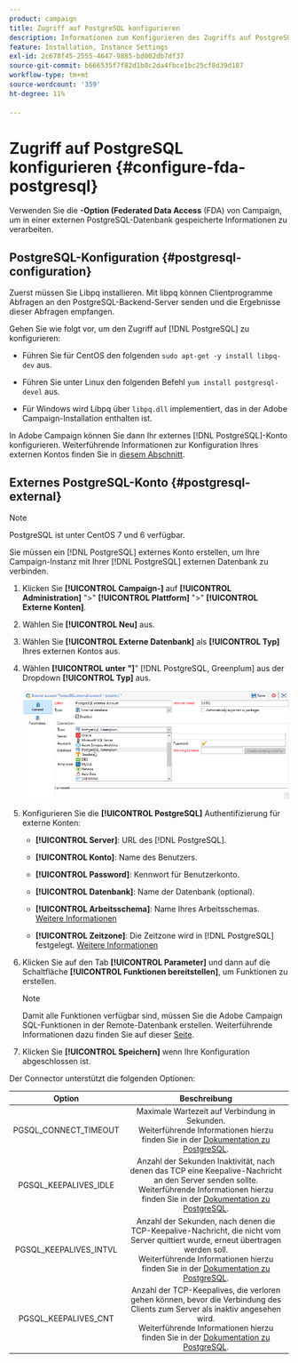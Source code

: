 ```yaml
---
product: campaign
title: Zugriff auf PostgreSQL konfigurieren
description: Informationen zum Konfigurieren des Zugriffs auf PostgreSQL
feature: Installation, Instance Settings
exl-id: 2c678f45-2555-4647-9885-bd002db7df37
source-git-commit: b666535f7f82d1b8c2da4fbce1bc25cf8d39d187
workflow-type: tm+mt
source-wordcount: '359'
ht-degree: 11%

---
```


# Zugriff auf PostgreSQL konfigurieren {#configure-fda-postgresql}



Verwenden Sie die **-Option (Federated Data Access** (FDA) von Campaign, um in einer externen PostgreSQL-Datenbank gespeicherte Informationen zu verarbeiten.

## PostgreSQL-Konfiguration {#postgresql-configuration}

Zuerst müssen Sie Libpq installieren. Mit libpq können Clientprogramme Abfragen an den PostgreSQL-Backend-Server senden und die Ergebnisse dieser Abfragen empfangen.

Gehen Sie wie folgt vor, um den Zugriff auf [!DNL PostgreSQL] zu konfigurieren:

* Führen Sie für CentOS den folgenden `sudo apt-get -y install libpq-dev` aus.

* Führen Sie unter Linux den folgenden Befehl `yum install postgresql-devel` aus.

* Für Windows wird Libpq über `libpq.dll` implementiert, das in der Adobe Campaign-Installation enthalten ist.

In Adobe Campaign können Sie dann Ihr externes [!DNL PostgreSQL]-Konto konfigurieren. Weiterführende Informationen zur Konfiguration Ihres externen Kontos finden Sie in [diesem Abschnitt](#postgresql-external).

## Externes PostgreSQL-Konto {#postgresql-external}

>[!NOTE]
>
> PostgreSQL ist unter CentOS 7 und 6 verfügbar.

Sie müssen ein [!DNL PostgreSQL] externes Konto erstellen, um Ihre Campaign-Instanz mit Ihrer [!DNL PostgreSQL] externen Datenbank zu verbinden.

1. Klicken Sie **[!UICONTROL Campaign-]** auf **[!UICONTROL Administration]** &quot;>&quot; **[!UICONTROL Plattform]** &quot;>&quot; **[!UICONTROL Externe Konten]**.

1. Wählen Sie **[!UICONTROL Neu]** aus.

1. Wählen Sie **[!UICONTROL Externe Datenbank]** als **[!UICONTROL Typ]** Ihres externen Kontos aus.

1. Wählen **[!UICONTROL unter &quot;]**&quot; [!DNL PostgreSQL, Greenplum] aus der Dropdown **[!UICONTROL Typ]** aus.

   ![](assets/postgresql_1.png)

1. Konfigurieren Sie die **[!UICONTROL PostgreSQL]** Authentifizierung für externe Konten:

   * **[!UICONTROL Server]**: URL des [!DNL PostgreSQL].

   * **[!UICONTROL Konto]**: Name des Benutzers.

   * **[!UICONTROL Password]**: Kennwort für Benutzerkonto.

   * **[!UICONTROL Datenbank]**: Name der Datenbank (optional).

   * **[!UICONTROL Arbeitsschema]**: Name Ihres Arbeitsschemas. [Weitere Informationen](https://www.postgresql.org/docs/current/ddl-schemas.html)

   * **[!UICONTROL Zeitzone]**: Die Zeitzone wird in [!DNL PostgreSQL] festgelegt. [Weitere Informationen](https://www.postgresql.org/docs/7.2/timezones.html)

1. Klicken Sie auf den Tab **[!UICONTROL Parameter]** und dann auf die Schaltfläche **[!UICONTROL Funktionen bereitstellen]**, um Funktionen zu erstellen.

   >[!NOTE]
   >
   >Damit alle Funktionen verfügbar sind, müssen Sie die Adobe Campaign SQL-Funktionen in der Remote-Datenbank erstellen. Weiterführende Informationen dazu finden Sie auf dieser [Seite](../../configuration/using/adding-additional-sql-functions.md).

1. Klicken Sie **[!UICONTROL Speichern]** wenn Ihre Konfiguration abgeschlossen ist.

Der Connector unterstützt die folgenden Optionen:

| Option | Beschreibung  |
|:-:|:-:|
| PGSQL_CONNECT_TIMEOUT | Maximale Wartezeit auf Verbindung in Sekunden. <br>Weiterführende Informationen hierzu finden Sie in der [Dokumentation zu PostgreSQL](https://www.postgresql.org/docs/12/libpq-connect.html#LIBPQ-CONNECT-CONNECT-TIMEOUT). |
| PGSQL_KEEPALIVES_IDLE | Anzahl der Sekunden Inaktivität, nach denen das TCP eine Keepalive-Nachricht an den Server senden sollte. <br>Weiterführende Informationen hierzu finden Sie in der [Dokumentation zu PostgreSQL](https://www.postgresql.org/docs/12/libpq-connect.html#LIBPQ-KEEPALIVES-IDLE). |
| PGSQL_KEEPALIVES_INTVL | Anzahl der Sekunden, nach denen die TCP-Keepalive-Nachricht, die nicht vom Server quittiert wurde, erneut übertragen werden soll.  <br>Weiterführende Informationen hierzu finden Sie in der [Dokumentation zu PostgreSQL](https://www.postgresql.org/docs/12/libpq-connect.html#LIBPQ-KEEPALIVES-INTERVAL). |
| PGSQL_KEEPALIVES_CNT | Anzahl der TCP-Keepalives, die verloren gehen können, bevor die Verbindung des Clients zum Server als inaktiv angesehen wird. <br>Weiterführende Informationen hierzu finden Sie in der [Dokumentation zu PostgreSQL](https://www.postgresql.org/docs/12/libpq-connect.html#LIBPQ-KEEPALIVES-COUNT). |
